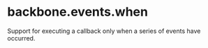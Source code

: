 backbone.events.when
====================

Support for executing a callback only when a series of events have occurred.
